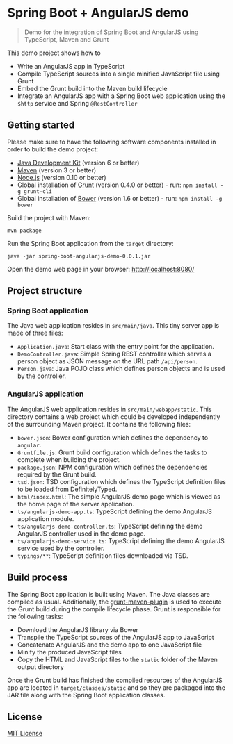 # Spring Boot + AngularJS demo #

> Demo for the integration of Spring Boot and AngularJS using TypeScript, Maven and Grunt

This demo project shows how to

- Write an AngularJS app in TypeScript
- Compile TypeScript sources into a single minified JavaScript file using Grunt
- Embed the Grunt build into the Maven build lifecycle
- Integrate an AngularJS app with a Spring Boot web application using the `$http` service and Spring `@RestController`

## Getting started ##

Please make sure to have the following software components installed in order to build the demo project:

- [Java Development Kit](http://www.oracle.com/technetwork/java/javase/downloads/index.html) (version 6 or better)
- [Maven](https://maven.apache.org/) (version 3 or better)
- [Node.js](https://nodejs.org/) (version 0.10 or better)
- Global installation of [Grunt](http://gruntjs.com/) (version 0.4.0 or better) - run: `npm install -g grunt-cli`
- Global installation of [Bower](http://bower.io/) (version 1.6 or better) - run: `npm install -g bower`

Build the project with Maven:

    mvn package

Run the Spring Boot application from the `target` directory:

    java -jar spring-boot-angularjs-demo-0.0.1.jar

Open the demo web page in your browser: [http://localhost:8080/](http://localhost:8080/)

## Project structure ##

### Spring Boot application ###

The Java web application resides in `src/main/java`. This tiny server app is made of three files:

- `Application.java`: Start class with the entry point for the application.
- `DemoController.java`: Simple Spring REST controller which serves a person object as JSON message on the URL path `/api/person`.
- `Person.java`: Java POJO class which defines person objects and is used by the controller.

### AngularJS application ###

The AngularJS web application resides in `src/main/webapp/static`. This directory contains a web project which could be developed independently of the surrounding Maven project. It contains the following files:

- `bower.json`: Bower configuration which defines the dependency to `angular`.
- `Gruntfile.js`: Grunt build configuration which defines the tasks to complete when building the project.
- `package.json`: NPM configuration which defines the dependencies required by the Grunt build.
- `tsd.json`: TSD configuration which defines the TypeScript definition files to be loaded from DefinitelyTyped.
- `html/index.html`: The simple AngularJS demo page which is viewed as the home page of the server application.
- `ts/angularjs-demo-app.ts`: TypeScript defining the demo AngularJS application module.
- `ts/angularjs-demo-controller.ts`: TypeScript defining the demo AngularJS controller used in the demo page.
- `ts/angularjs-demo-service.ts`: TypeScript defining the demo AngularJS service used by the controller.
- `typings/**`: TypeScript definition files downloaded via TSD.

## Build process ##

The Spring Boot application is built using Maven. The Java classes are compiled as usual. Additionally, the [grunt-maven-plugin](https://github.com/allegro/grunt-maven-plugin "grunt-maven-plugin") is used to execute the Grunt build during the compile lifecycle phase. Grunt is responsible for the following tasks:

- Download the AngularJS library via Bower
- Transpile the TypeScript sources of the AngularJS app to JavaScript
- Concatenate AngularJS and the demo app to one JavaScript file
- Minify the produced JavaScript files
- Copy the HTML and JavaScript files to the `static` folder of the Maven output directory

Once the Grunt build has finished the compiled resources of the AngularJS app are located in `target/classes/static` and so they are packaged into the JAR file along with the Spring Boot application classes.

## License ##

[MIT License](http://www.opensource.org/licenses/mit-license.php)
